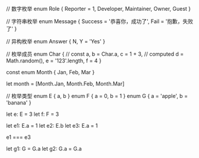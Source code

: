 // 数字枚举
enum Role {
    Reporter = 1,
    Developer,
    Maintainer,
    Owner,
    Guest
}

// 字符串枚举
enum Message {
    Success = '恭喜你，成功了',
    Fail = '抱歉，失败了'
}

// 异构枚举
enum Answer {
    N,
    Y = 'Yes'
}

// 枚举成员
enum Char {
    // const
    a,
    b = Char.a,
    c = 1 + 3,
    // computed
    d = Math.random(),
    e = '123'.length,
    f = 4
}


const enum Month {
    Jan,
    Feb,
    Mar
}

let month = [Month.Jan, Month.Feb, Month.Mar]

// 枚举类型
enum E { a, b }
enum F { a = 0, b = 1 }
enum G { a = 'apple', b = 'banana' }

let e: E = 3
let f: F = 3

let e1: E.a = 1
let e2: E.b
let e3: E.a = 1

e1 === e3

let g1: G = G.a
let g2: G.a = G.a